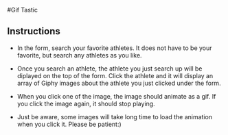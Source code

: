 #Gif Tastic

## Instructions

* In the form, search your favorite athletes. It does not have to be your favorite, but search any athletes as you like. 

* Once you search an athlete, the athlete you just search up will be diplayed on the top of the form. Click the athlete 
and it will display an array of Giphy images about the athlete you just clicked under the form. 

* When you click one of the image, the image should animate as a gif. If you click the image again, it should stop playing.

* Just be aware, some images will take long time to load the animation when you click it. Please be patient:)
